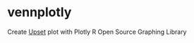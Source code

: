 # vennplotly
Create [Upset](http://caleydo.org/tools/upset/) plot with Plotly R Open Source Graphing Library
